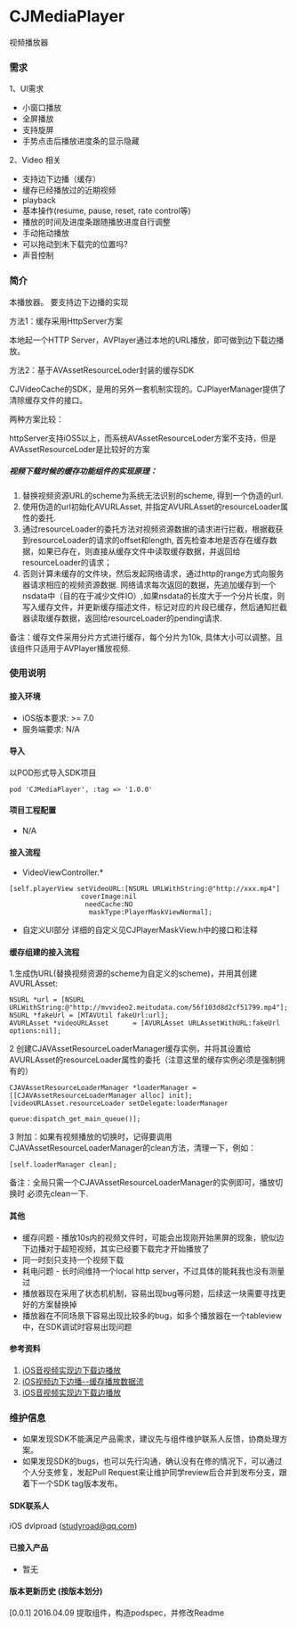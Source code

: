 # CJMediaPlayer
视频播放器

### 需求
1、UI需求
* 小窗口播放
* 全屏播放
* 支持旋屏
* 手势点击后播放进度条的显示隐藏

2、Video 相关

* 支持边下边播（缓存）
* 缓存已经播放过的近期视频
* playback
* 基本操作(resume, pause, reset, rate control等)
* 播放的时间及进度条跟随播放进度自行调整
* 手动拖动播放
* 可以拖动到未下载完的位置吗?
* 声音控制

### 简介
本播放器。
要支持边下边播的实现

方法1：缓存采用HttpServer方案

本地起一个HTTP Server，AVPlayer通过本地的URL播放，即可做到边下载边播放。

方法2：基于AVAssetResourceLoder封装的缓存SDK

CJVideoCache的SDK，是用的另外一套机制实现的。CJPlayerManager提供了清除缓存文件的接口。

两种方案比较：

httpServer支持iOS5以上，而系统AVAssetResourceLoder方案不支持，但是AVAssetResourceLoder是比较好的方案

##### 视频下载时候的缓存功能组件的实现原理：
1. 替换视频资源URL的scheme为系统无法识别的scheme, 得到一个伪造的url.
2. 使用伪造的url初始化AVURLAsset, 并指定AVURLAsset的resourceLoader属性的委托.
3. 通过resourceLoader的委托方法对视频资源数据的请求进行拦截，根据截获到resourceLoader的请求的offset和length, 首先检查本地是否存在缓存数据，如果已存在，则直接从缓存文件中读取缓存数据，并返回给resourceLoader的请求；
4. 否则计算未缓存的文件块，然后发起网络请求，通过http的range方式向服务器请求相应的视频资源数据. 网络请求每次返回的数据，先追加缓存到一个nsdata中（目的在于减少文件IO）,如果nsdata的长度大于一个分片长度，则写入缓存文件，并更新缓存描述文件，标记对应的片段已缓存，然后通知拦截器读取缓存数据，返回给resourceLoader的pending请求. 

备注：缓存文件采用分片方式进行缓存，每个分片为10k, 具体大小可以调整。且该组件只适用于AVPlayer播放视频.


### 使用说明
#### 接入环境
* iOS版本要求: >= 7.0
* 服务端要求: N/A

#### 导入
以POD形式导入SDK项目

    pod 'CJMediaPlayer', :tag => '1.0.0'

#### 项目工程配置
* N/A

#### 接入流程

* VideoViewController.*

```
[self.playerView setVideoURL:[NSURL URLWithString:@"http://xxx.mp4"]
				  coverImage:nil
				   needCache:NO
					maskType:PlayerMaskViewNormal];
```

* 自定义UI部分
详细的自定义见CJPlayerMaskView.h中的接口和注释

#### 缓存组建的接入流程
1.生成伪URL(替换视频资源的scheme为自定义的scheme)，并用其创建AVURLAsset:

```
NSURL *url = [NSURL URLWithString:@"http://mvvideo2.meitudata.com/56f103d8d2cf51799.mp4"];
NSURL *fakeUrl = [MTAVUtil fakeUrl:url];
AVURLAsset *videoURLAsset      = [AVURLAsset URLAssetWithURL:fakeUrl options:nil];
```
2 创建CJAVAssetResourceLoaderManager缓存实例，并将其设置给AVURLAsset的resourceLoader属性的委托（注意这里的缓存实例必须是强制拥有的）

```
CJAVAssetResourceLoaderManager *loaderManager = [[CJAVAssetResourceLoaderManager alloc] init];
[videoURLAsset.resourceLoader setDelegate:loaderManager 
										 queue:dispatch_get_main_queue()];
```


3 附加：如果有视频播放的切换时，记得要调用CJAVAssetResourceLoaderManager的clean方法，清理一下，例如：
```
[self.loaderManager clean];
```

备注：全局只需一个CJAVAssetResourceLoaderManager的实例即可，播放切换时 必须先clean一下.

#### 其他
* 缓存问题 - 播放10s内的视频文件时，可能会出现刚开始黑屏的现象，貌似边下边播对于超短视频，其实已经要下载完才开始播放了
* 同一时刻只支持一个视频下载
* 耗电问题 - 长时间维持一个local http server，不过具体的能耗我也没有测量过
* 播放器现在采用了状态机机制，容易出现bug等问题，后续这一块需要寻找更好的方案替换掉
* 播放器在不同场景下容易出现比较多的bug，如多个播放器在一个tableview中，在SDK调试时容易出现问题

#### 参考资料
1. [iOS音视频实现边下载边播放](http://sky-weihao.github.io/2015/10/06/Video-streaming-and-caching-in-iOS/) 
2. [iOS视频边下边播--缓存播放数据流](http://www.jianshu.com/p/990ee3db0563)
3. [iOS音视频实现边下载边播放](http://sky-weihao.github.io/2015/10/06/Video-streaming-and-caching-in-iOS/)

### 维护信息
* 如果发现SDK不能满足产品需求，建议先与组件维护联系人反馈，协商处理方案。
* 如果发现SDK的bugs，也可以先行沟通，确认没有在修的情况下，可以通过个人分支修复，发起Pull Request来让维护同学review后合并到发布分支，跟着下一个SDK tag版本发布。

#### SDK联系人
iOS	   dvlproad (studyroad@qq.com)

#### 已接入产品
* 暂无

#### 版本更新历史 (按版本划分)
[0.0.1] 2016.04.09 提取组件，构造podspec，并修改Readme

 

